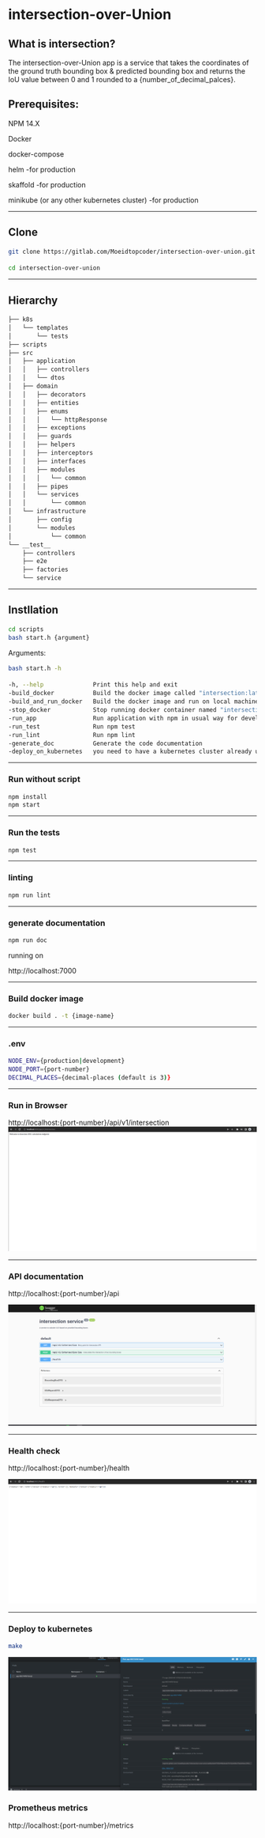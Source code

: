 # intersection-over-Union

## What is intersection?

The intersection-over-Union app is a service that takes the coordinates of the ground truth bounding box & predicted bounding box and returns the IoU value between 0 and 1 rounded to a {number_of_decimal_palces}.



## Prerequisites:

NPM 14.X

Docker

docker-compose

helm -for production

skaffold -for production

minikube (or any other kubernetes cluster) -for production

---

## Clone

```bash
git clone https://gitlab.com/Moeidtopcoder/intersection-over-union.git

cd intersection-over-union
```

---

## Hierarchy

```bash
├── k8s
│   └── templates
│       └── tests
├── scripts
├── src
│   ├── application
│   │   ├── controllers
│   │   └── dtos
│   ├── domain
│   │   ├── decorators
│   │   ├── entities
│   │   ├── enums
│   │   │   └── httpResponse
│   │   ├── exceptions
│   │   ├── guards
│   │   ├── helpers
│   │   ├── interceptors
│   │   ├── interfaces
│   │   ├── modules
│   │   │   └── common
│   │   ├── pipes
│   │   └── services
│   │       └── common
│   └── infrastructure
│       ├── config
│       └── modules
│           └── common
└── __test__
    ├── controllers
    ├── e2e
    ├── factories
    └── service
```



---

## Instllation

```bash
cd scripts
bash start.h {argument}
```

Arguments: 

```bash
bash start.h -h

-h, --help              Print this help and exit
-build_docker           Build the docker image called "intersection:latest"
-build_and_run_docker   Build the docker image and run on local machine
-stop_docker            Stop running docker container named "intersection"
-run_app                Run application with npm in usual way for development
-run_test               Run npm test
-run_lint               Run npm lint
-generate_doc           Generate the code documentation
-deploy_on_kubernetes   you need to have a kubernetes cluster already up and running on the machine.
```

---

### Run without script

```bash
npm install
npm start
```

---

### Run the tests

```bash
npm test
```

---

### linting

```bash
npm run lint
```

---

### generate documentation

```bash
npm run doc
```

running on 

http://localhost:7000

---



### Build docker image

```bash
docker build . -t {image-name}
```

----

### .env

```bash
NODE_ENV={production|development}
NODE_PORT={port-number}
DECIMAL_PLACES={decimal-places (default is 3)}
```

---

### Run in Browser

http://localhost:{port-number}/api/v1/intersection
![](/images/intersection.png)

----

### API documentation

http://localhost:{port-number}/api

![](/images/swagger.png)

---

### Health check

http://localhost:{port-number}/health

![](/images/liveness.png)

---

### Deploy to kubernetes

```bash
make
```

![](/images/kubernetes.png)

### Prometheus metrics

http://localhost:{port-number}/metrics
